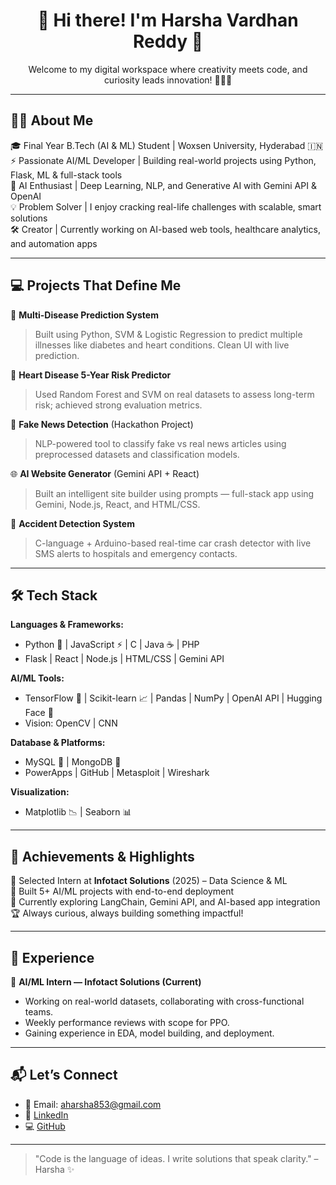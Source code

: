 <!-- Harsha's Stylish GitHub README -->

<h1 align="center">🌟 Hi there! I'm Harsha Vardhan Reddy 🚀</h1>

<p align="center">
  Welcome to my digital workspace where creativity meets code, and curiosity leads innovation! 👨‍💻✨
</p>

---

## 🧑‍💻 About Me

🎓 Final Year B.Tech (AI & ML) Student | Woxsen University, Hyderabad 🇮🇳  
⚡ Passionate AI/ML Developer | Building real-world projects using Python, Flask, ML & full-stack tools  
🤖 AI Enthusiast | Deep Learning, NLP, and Generative AI with Gemini API & OpenAI  
💡 Problem Solver | I enjoy cracking real-life challenges with scalable, smart solutions  
🛠️ Creator | Currently working on AI-based web tools, healthcare analytics, and automation apps

---

## 💻 Projects That Define Me

🔬 **Multi-Disease Prediction System**  
> Built using Python, SVM & Logistic Regression to predict multiple illnesses like diabetes and heart conditions. Clean UI with live prediction.

🧠 **Heart Disease 5-Year Risk Predictor**  
> Used Random Forest and SVM on real datasets to assess long-term risk; achieved strong evaluation metrics.

📰 **Fake News Detection** (Hackathon Project)  
> NLP-powered tool to classify fake vs real news articles using preprocessed datasets and classification models.

🌐 **AI Website Generator** (Gemini API + React)  
> Built an intelligent site builder using prompts — full-stack app using Gemini, Node.js, React, and HTML/CSS.

🚨 **Accident Detection System**  
> C-language + Arduino-based real-time car crash detector with live SMS alerts to hospitals and emergency contacts.

---

## 🛠️ Tech Stack

**Languages & Frameworks:**  
- Python 🐍 | JavaScript ⚡ | C | Java ☕ | PHP  
- Flask | React | Node.js | HTML/CSS | Gemini API  

**AI/ML Tools:**  
- TensorFlow 🤖 | Scikit-learn 📈 | Pandas | NumPy | OpenAI API | Hugging Face 🤗   
- Vision: OpenCV | CNN  

**Database & Platforms:**  
- MySQL 🐬 |  MongoDB 🍃  
- PowerApps | GitHub | Metasploit | Wireshark  

**Visualization:**  
- Matplotlib 📉 | Seaborn 📊  

---

## 🌟 Achievements & Highlights

🎯 Selected Intern at **Infotact Solutions** (2025) – Data Science & ML  
🚀 Built 5+ AI/ML projects with end-to-end deployment  
📜 Currently exploring LangChain, Gemini API, and AI-based app integration  
🏆 Always curious, always building something impactful!

---

## 💼 Experience

🧠 **AI/ML Intern — Infotact Solutions (Current)**  
- Working on real-world datasets, collaborating with cross-functional teams.  
- Weekly performance reviews with scope for PPO.  
- Gaining experience in EDA, model building, and deployment.

---

## 📬 Let’s Connect

- 📧 Email: aharsha853@gmail.com  
- 🔗 [LinkedIn](https://www.linkedin.com/in/harsha-vardhan-reddy-avula-a7814325a/)  
- 💻 [GitHub](https://github.com/HarshaVardhan8a)

---

> "Code is the language of ideas. I write solutions that speak clarity." – Harsha ✨
